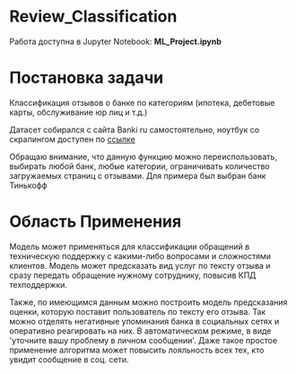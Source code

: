 # Review_Classification
Работа доступна в Jupyter Notebook: **ML_Project.ipynb**

# Постановка задачи
Классификация отзывов о банке по категориям (ипотека, дебетовые карты, обслуживание юр лиц и т.д.)

Датасет собирался с сайта Banki ru самостоятельно, ноутбук со скрапингом доступен по [ссылке](https://colab.research.google.com/drive/15O5DF4R8ZTIE8m7XwCr0RyTdP4wgQqcT?usp=sharing) 

Обращаю внимание, что данную функцию можно переиспользовать, выбирать любой банк, любые категории, ограничивать количество загружаемых страниц с отзывами. Для примера был выбран банк Тинькофф

# Область Применения
Модель может применяться для классификации обращений в техническую поддержку с какими-либо вопросами и сложностями клиентов. Модель может предсказать вид услуг по тексту отзыва и сразу передать обращение нужному сотруднику, повысив КПД техподдержки.

Также, по имеющимся данным можно построить модель предсказания оценки, которую поставит пользователь по тексту его отзыва. Так можно отделять негативные упоминания банка в социальных сетях и оперативно реагировать на них. В автоматическом режиме, в виде 'уточните вашу проблему в личном сообщении'. Даже такое простое применение алгоритма может повысить лояльность всех тех, кто увидит сообщение в соц. сети.

